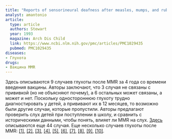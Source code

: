```yaml
---
title: "Reports of sensorineural deafness after measles, mumps, and rubella immunisation"
analyst: amantonio
article:
  type: article
  authors: Stewart
  year: 1993
  magazine: Arch Dis Child
  link: https://www.ncbi.nlm.nih.gov/pmc/articles/PMC1029435
  pubmed: PMC1029435
diseases:
- Глухота
drugs:
- Вакцина MMR
---
```


Здесь описываются 9 случаев глухоты после MMR за 4 года со времени введения вакцины. Авторы заключают, что 3 случая не связаны с прививкой (но не объясняют почему), а 6 остальных может связаны, а может и нет.
Поскольку одностороннюю глухоту трудно диагностировать у детей, а прививают их в 12 месяцев, то возможно были другие случаи, которые пропустили.
Авторы предлагают проверить слух детей при поступлении в школу, и сравнить с историческими данными, чтобы понять, влияет ли MMR на слух.
[Здесь](https://www.ncbi.nlm.nih.gov/pubmed/18255204) описываются еще 44 случая.
Еще несколько случаев глухоты после MMR: [[1]](https://www.ncbi.nlm.nih.gov/pmc/articles/PMC1833873), [[2]](http://www.nejm.org/doi/full/10.1056/NEJM199107113250217), [[3]](https://www.ncbi.nlm.nih.gov/pubmed/1960595), [[4]](https://www.ncbi.nlm.nih.gov/pubmed/9596372), [[5]](https://www.ncbi.nlm.nih.gov/pubmed/5033251), [[6]](https://www.ncbi.nlm.nih.gov/pubmed/2373602), [[7]](https://www.ncbi.nlm.nih.gov/pubmed/4093255), [[8]](https://www.ncbi.nlm.nih.gov/pubmed/15871835), [[9]](https://www.ncbi.nlm.nih.gov/pubmed/29993212), [[10]](http://www.huffingtonpost.co.uk/2012/09/05/mmr-vaccine-deafness_n_1856929.html).
